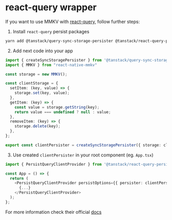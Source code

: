 # react-query wrapper

If you want to use MMKV with [react-query](https://tanstack.com/query/v4/docs/plugins/persistQueryClient), follow further steps:

1. Install `react-query` persist packages

```sh
yarn add @tanstack/query-sync-storage-persister @tanstack/react-query-persist-client
```

2. Add next code into your app

```ts
import { createSyncStoragePersister } from '@tanstack/query-sync-storage-persister'
import { MMKV } from "react-native-mmkv"

const storage = new MMKV();

const clientStorage = {
  setItem: (key, value) => {
    storage.set(key, value);
  },
  getItem: (key) => {
    const value = storage.getString(key);
    return value === undefined ? null : value;
  },
  removeItem: (key) => {
    storage.delete(key);
  },
};

export const clientPersister = createSyncStoragePersister({ storage: clientStorage });
```

3. Use created `clientPersister` in your root component (eg. `App.tsx`)

```ts
import { PersistQueryClientProvider } from '@tanstack/react-query-persist-client'

const App = () => {
  return (
    <PersistQueryClientProvider persistOptions={{ persister: clientPersister }}>
      {...}
    </PersistQueryClientProvider>
  );
};
```

For more information check their official [docs](https://tanstack.com/query/v4/docs/plugins/persistQueryClient#persistqueryclientprovider)
